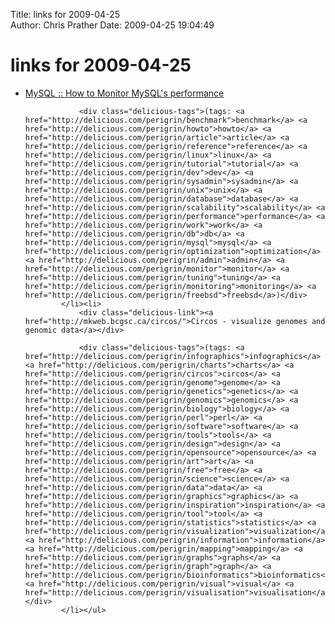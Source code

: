 Title: links for 2009-04-25  
Author: Chris Prather
Date: 2009-04-25 19:04:49

# links for 2009-04-25
<ul class="delicious"><li>
                <div class="delicious-link"><a href="http://www.mysql.com/news-and-events/newsletter/2004-01/a0000000301.html">MySQL :: How to Monitor MySQL&#039;s performance</a></div>
                
                <div class="delicious-tags">(tags: <a href="http://delicious.com/perigrin/benchmark">benchmark</a> <a href="http://delicious.com/perigrin/howto">howto</a> <a href="http://delicious.com/perigrin/article">article</a> <a href="http://delicious.com/perigrin/reference">reference</a> <a href="http://delicious.com/perigrin/linux">linux</a> <a href="http://delicious.com/perigrin/tutorial">tutorial</a> <a href="http://delicious.com/perigrin/dev">dev</a> <a href="http://delicious.com/perigrin/sysadmin">sysadmin</a> <a href="http://delicious.com/perigrin/unix">unix</a> <a href="http://delicious.com/perigrin/database">database</a> <a href="http://delicious.com/perigrin/scalability">scalability</a> <a href="http://delicious.com/perigrin/performance">performance</a> <a href="http://delicious.com/perigrin/work">work</a> <a href="http://delicious.com/perigrin/db">db</a> <a href="http://delicious.com/perigrin/mysql">mysql</a> <a href="http://delicious.com/perigrin/optimization">optimization</a> <a href="http://delicious.com/perigrin/admin">admin</a> <a href="http://delicious.com/perigrin/monitor">monitor</a> <a href="http://delicious.com/perigrin/tuning">tuning</a> <a href="http://delicious.com/perigrin/monitoring">monitoring</a> <a href="http://delicious.com/perigrin/freebsd">freebsd</a>)</div>
            </li><li>
                <div class="delicious-link"><a href="http://mkweb.bcgsc.ca/circos/">Circos - visualize genomes and genomic data</a></div>
                
                <div class="delicious-tags">(tags: <a href="http://delicious.com/perigrin/infographics">infographics</a> <a href="http://delicious.com/perigrin/charts">charts</a> <a href="http://delicious.com/perigrin/circos">circos</a> <a href="http://delicious.com/perigrin/genome">genome</a> <a href="http://delicious.com/perigrin/genetics">genetics</a> <a href="http://delicious.com/perigrin/genomics">genomics</a> <a href="http://delicious.com/perigrin/biology">biology</a> <a href="http://delicious.com/perigrin/perl">perl</a> <a href="http://delicious.com/perigrin/software">software</a> <a href="http://delicious.com/perigrin/tools">tools</a> <a href="http://delicious.com/perigrin/design">design</a> <a href="http://delicious.com/perigrin/opensource">opensource</a> <a href="http://delicious.com/perigrin/art">art</a> <a href="http://delicious.com/perigrin/free">free</a> <a href="http://delicious.com/perigrin/science">science</a> <a href="http://delicious.com/perigrin/data">data</a> <a href="http://delicious.com/perigrin/graphics">graphics</a> <a href="http://delicious.com/perigrin/inspiration">inspiration</a> <a href="http://delicious.com/perigrin/tool">tool</a> <a href="http://delicious.com/perigrin/statistics">statistics</a> <a href="http://delicious.com/perigrin/visualization">visualization</a> <a href="http://delicious.com/perigrin/information">information</a> <a href="http://delicious.com/perigrin/mapping">mapping</a> <a href="http://delicious.com/perigrin/graphs">graphs</a> <a href="http://delicious.com/perigrin/graph">graph</a> <a href="http://delicious.com/perigrin/bioinformatics">bioinformatics</a> <a href="http://delicious.com/perigrin/visual">visual</a> <a href="http://delicious.com/perigrin/visualisation">visualisation</a>)</div>
            </li></ul>
